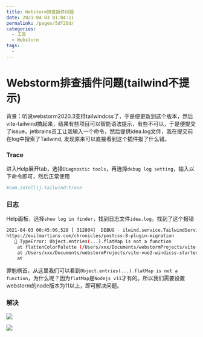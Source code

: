 ```yaml
---
title: Webstorm排查插件问题
date: 2021-04-03 01:04:11
permalink: /pages/5df20d/
categories:
  - 工具
  - Webstorm
tags:
  - 
---
```

# Webstorm排查插件问题(tailwind不提示)

背景：听说webstorm2020.3支持tailwindcss了，于是便更新到这个版本，然后vite-tailwind搞起来，结果有些项目可以智能语法提示，有些不可以，于是便提交了issue，jetbrains员工让我输入一个命令，然后提供idea.log文件，我在提交前在log中搜索了Tailwind, 发现原来可以直接看到这个插件报了什么错。

<!-- more -->


### Trace

进入Help展开tab，选择`Diagnostic tools`，再选择`debug log setting`，输入以下命令即可，然后正常使用

```bash
#com.intellij.tailwind:trace
```



### 日志

Help面板，选择`show log in finder`，找到日志文件`idea.log`，找到了这个报错

```bash
2021-04-03 00:45:00,528 [ 312804]  DEBUG - ilwind.service.TailwindService - Exit code: 1. Output: postcss-functions: postcss.plugin was deprecated. Migration guide:
https://evilmartians.com/chronicles/postcss-8-plugin-migration
   🚫 TypeError: Object.entries(...).flatMap is not a function
    at flattenColorPalette (/Users/xxx/Documents/webstormProjects/vite-vue2-windicss-starter/node_modules/tailwindcss/lib/util/flattenColorPalette.js:8:83)
    at /Users/xxx/Documents/webstormProjects/vite-vue2-windicss-starter/node_modules/tailwindcss/lib/plugins/divideColor.js:27:53
    at  

```

罪魁祸首，从这里我们可以看到`Object.entries(...).flatMap is not a function`，为什么呢？因为`flatMap`是`Nodejs v11`才有的。所以我们需要设置webstorm的node版本为11以上，即可解决问题。



### 解决

![](https://i0.hdslb.com/bfs/album/f827d98be2b0306c477efa19a0d5ad72ccc3251e.png)

![](https://i0.hdslb.com/bfs/album/8de51bf3cb622d2cf59f37a8f618915b7b411ddd.png@1e_1c.webp)

